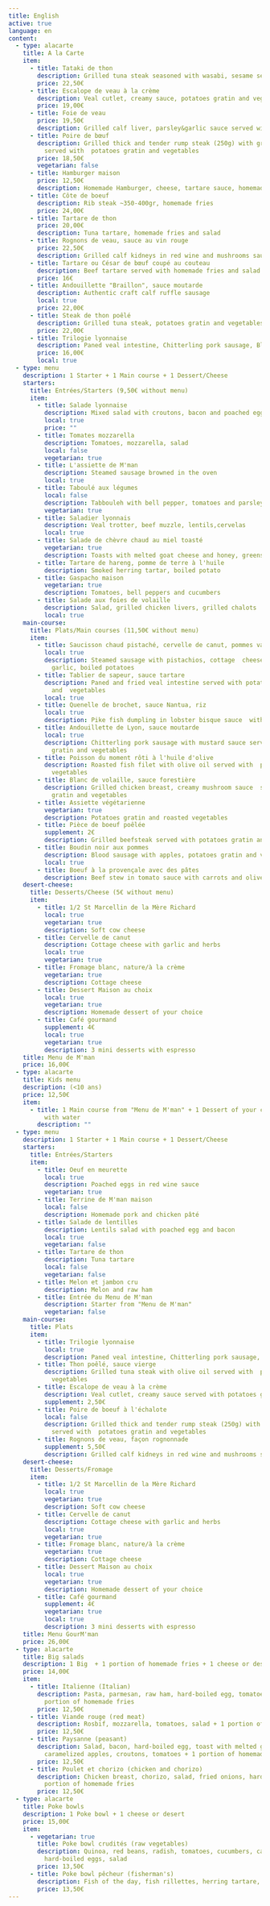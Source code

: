 ```yaml
---
title: English
active: true
language: en
content:
  - type: alacarte
    title: A la Carte
    item:
      - title: Tataki de thon
        description: Grilled tuna steak seasoned with wasabi, sesame seeds and sesame oil
        price: 22,50€
      - title: Escalope de veau à la crème
        description: Veal cutlet, creamy sauce, potatoes gratin and vegetables
        price: 19,00€
      - title: Foie de veau
        price: 19,50€
        description: Grilled calf liver, parsley&garlic sauce served with mashed potatoes
      - title: Poire de bœuf
        description: Grilled thick and tender rump steak (250g) with grilled shallots
          served with  potatoes gratin and vegetables
        price: 18,50€
        vegetarian: false
      - title: Hamburger maison
        price: 12,50€
        description: Homemade Hamburger, cheese, tartare sauce, homemade fries and salad
      - title: Côte de boeuf
        description: Rib steak ~350-400gr, homemade fries
        price: 24,00€
      - title: Tartare de thon
        price: 20,00€
        description: Tuna tartare, homemade fries and salad
      - title: Rognons de veau, sauce au vin rouge
        price: 22,50€
        description: Grilled calf kidneys in red wine and mushrooms sauce
      - title: Tartare ou César de bœuf coupé au couteau
        description: Beef tartare served with homemade fries and salad
        price: 16€
      - title: Andouillette "Braillon", sauce moutarde
        description: Authentic craft calf ruffle sausage
        local: true
        price: 22,00€
      - title: Steak de thon poêlé
        description: Grilled tuna steak, potatoes gratin and vegetables
        price: 22,00€
      - title: Trilogie lyonnaise
        description: Paned veal intestine, Chitterling pork sausage, Blood sausage
        price: 16,00€
        local: true
  - type: menu
    description: 1 Starter + 1 Main course + 1 Dessert/Cheese
    starters:
      title: Entrées/Starters (9,50€ without menu)
      item:
        - title: Salade lyonnaise
          description: Mixed salad with croutons, bacon and poached egg
          local: true
          price: ""
        - title: Tomates mozzarella
          description: Tomatoes, mozzarella, salad
          local: false
          vegetarian: true
        - title: L'assiette de M'man
          description: Steamed sausage browned in the oven
          local: true
        - title: Taboulé aux légumes
          local: false
          description: Tabbouleh with bell pepper, tomatoes and parsley
          vegetarian: true
        - title: Saladier lyonnais
          description: Veal trotter, beef muzzle, lentils,cervelas
          local: true
        - title: Salade de chèvre chaud au miel toasté
          vegetarian: true
          description: Toasts with melted goat cheese and honey, greens
        - title: Tartare de hareng, pomme de terre à l'huile
          description: Smoked herring tartar, boiled potato
        - title: Gaspacho maison
          vegetarian: true
          description: Tomatoes, bell peppers and cucumbers
        - title: Salade aux foies de volaille
          description: Salad, grilled chicken livers, grilled chalots
          local: true
    main-course:
      title: Plats/Main courses (11,50€ without menu)
      item:
        - title: Saucisson chaud pistaché, cervelle de canut, pommes vapeurs
          local: true
          description: Steamed sausage with pistachios, cottage  cheese with herbs and
            garlic, boiled potatoes
        - title: Tablier de sapeur, sauce tartare
          description: Paned and fried veal intestine served with potatoes gratin
            and  vegetables
          local: true
        - title: Quenelle de brochet, sauce Nantua, riz
          local: true
          description: Pike fish dumpling in lobster bisque sauce  with white rice
        - title: Andouillette de Lyon, sauce moutarde
          local: true
          description: Chitterling pork sausage with mustard sauce served  with potatoes
            gratin and vegetables
        - title: Poisson du moment rôti à l'huile d'olive
          description: Roasted fish filet with olive oil served with  potatoes gratin and
            vegetables
        - title: Blanc de volaille, sauce forestière
          description: Grilled chicken breast, creamy mushroom sauce  served with potatoes
            gratin and vegetables
        - title: Assiette végétarienne
          vegetarian: true
          description: Potatoes gratin and roasted vegetables
        - title: Pièce de boeuf poêlée
          supplement: 2€
          description: Grilled beefsteak served with potatoes gratin and vegetables
        - title: Boudin noir aux pommes
          description: Blood sausage with apples, potatoes gratin and vegetables
          local: true
        - title: Boeuf à la provençale avec des pâtes
          description: Beef stew in tomato sauce with carrots and olives, pasta
    desert-cheese:
      title: Desserts/Cheese (5€ without menu)
      item:
        - title: 1/2 St Marcellin de la Mère Richard
          local: true
          vegetarian: true
          description: Soft cow cheese
        - title: Cervelle de canut
          description: Cottage cheese with garlic and herbs
          local: true
          vegetarian: true
        - title: Fromage blanc, nature/à la crème
          vegetarian: true
          description: Cottage cheese
        - title: Dessert Maison au choix
          local: true
          vegetarian: true
          description: Homemade dessert of your choice
        - title: Café gourmand
          supplement: 4€
          local: true
          vegetarian: true
          description: 3 mini desserts with espresso
    title: Menu de M'man
    price: 16,00€
  - type: alacarte
    title: Kids menu
    description: (<10 ans)
    price: 12,50€
    item:
      - title: 1 Main course from "Menu de M'man" + 1 Dessert of your choice + 1 Sirop
          with water
        description: ""
  - type: menu
    description: 1 Starter + 1 Main course + 1 Dessert/Cheese
    starters:
      title: Entrées/Starters
      item:
        - title: Oeuf en meurette
          local: true
          description: Poached eggs in red wine sauce
          vegetarian: true
        - title: Terrine de M'man maison
          local: false
          description: Homemade pork and chicken pâté
        - title: Salade de lentilles
          description: Lentils salad with poached egg and bacon
          local: true
          vegetarian: false
        - title: Tartare de thon
          description: Tuna tartare
          local: false
          vegetarian: false
        - title: Melon et jambon cru
          description: Melon and raw ham
        - title: Entrée du Menu de M'man
          description: Starter from "Menu de M'man"
          vegetarian: false
    main-course:
      title: Plats
      item:
        - title: Trilogie lyonnaise
          local: true
          description: Paned veal intestine, Chitterling pork sausage, Blood sausage
        - title: Thon poêlé, sauce vierge
          description: Grilled tuna steak with olive oil served with  potatoes gratin and
            vegetables
        - title: Escalope de veau à la crème
          description: Veal cutlet, creamy sauce served with potatoes gratin and vegetables
          supplement: 2,50€
        - title: Poire de boeuf à l'échalote
          local: false
          description: Grilled thick and tender rump steak (250g) with grilled shallots
            served with  potatoes gratin and vegetables
        - title: Rognons de veau, façon rognonnade
          supplement: 5,50€
          description: Grilled calf kidneys in red wine and mushrooms sauce
    desert-cheese:
      title: Desserts/Fromage
      item:
        - title: 1/2 St Marcellin de la Mère Richard
          local: true
          vegetarian: true
          description: Soft cow cheese
        - title: Cervelle de canut
          description: Cottage cheese with garlic and herbs
          local: true
          vegetarian: true
        - title: Fromage blanc, nature/à la crème
          vegetarian: true
          description: Cottage cheese
        - title: Dessert Maison au choix
          local: true
          vegetarian: true
          description: Homemade dessert of your choice
        - title: Café gourmand
          supplement: 4€
          vegetarian: true
          local: true
          description: 3 mini desserts with espresso
    title: Menu GourM'man
    price: 26,00€
  - type: alacarte
    title: Big salads
    description: 1 Big  + 1 portion of homemade fries + 1 cheese or desert
    price: 14,00€
    item:
      - title: Italienne (Italian)
        description: Pasta, parmesan, raw ham, hard-boiled egg, tomatoes, olives + 1
          portion of homemade fries
        price: 12,50€
      - title: Viande rouge (red meat)
        description: Rosbif, mozzarella, tomatoes, salad + 1 portion of homemade fries
        price: 12,50€
      - title: Paysanne (peasant)
        description: Salad, bacon, hard-boiled egg, toast with melted goat cheese,
          caramelized apples, croutons, tomatoes + 1 portion of homemade fries
        price: 12,50€
      - title: Poulet et chorizo (chicken and chorizo)
        description: Chicken breast, chorizo, salad, fried onions, hard-boiled eggs + 1
          portion of homemade fries
        price: 12,50€
  - type: alacarte
    title: Poke bowls
    description: 1 Poke bowl + 1 cheese or desert
    price: 15,00€
    item:
      - vegetarian: true
        title: Poke bowl crudités (raw vegetables)
        description: Quinoa, red beans, radish, tomatoes, cucumbers, carrots,
          hard-boiled eggs, salad
        price: 13,50€
      - title: Poke bowl pêcheur (fisherman's)
        description: Fish of the day, fish rillettes, herring tartare, tomatoes, lemon, rice
        price: 13,50€
---
```

